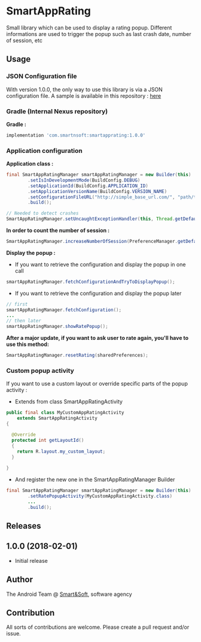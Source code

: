 # SmartAppRating

Small library which can be used to display a rating popup. Different informations are used to trigger the popup such as last crash date, number of session, etc

## Usage

### JSON Configuration file

With version 1.0.0, the only way to use this library is via a JSON configuration file.
A sample is available in this repository : [here](rateConfiguration.json)

### Gradle (Internal Nexus repository)

**Gradle :**

```groovy
implementation 'com.smartnsoft:smartapprating:1.0.0'
```

### Application configuration

**Application class :**

```java
final SmartAppRatingManager smartAppRatingManager = new Builder(this)
        .setIsInDevelopmentMode(BuildConfig.DEBUG)
        .setApplicationId(BuildConfig.APPLICATION_ID)
        .setApplicationVersionName(BuildConfig.VERSION_NAME)
        .setConfigurationFileURL("http://simple_base_url.com/", "path/to/configuration/file")
        .build();

// Needed to detect crashes
SmartAppRatingManager.setUncaughtExceptionHandler(this, Thread.getDefaultUncaughtExceptionHandler());
```
**In order to count the number of session :**

```java
SmartAppRatingManager.increaseNumberOfSession(PreferenceManager.getDefaultSharedPreferences(this));
```

**Display the popup :**

* If you want to retrieve the configuration and display the popup in one call

```java
smartAppRatingManager.fetchConfigurationAndTryToDisplayPopup();
```

* If you want to retrieve the configuration and display the popup later

```java
// first
smartAppRatingManager.fetchConfiguration();
...
// then later
smartAppRatingManager.showRatePopup();
```

**After a major update, if you want to ask user to rate again, you'll have to use this method:**

```java
SmartAppRatingManager.resetRating(sharedPreferences);
```

### Custom popup activity

If you want to use a custom layout or override specific parts of the popup activity :

* Extends from class SmartAppRatingActivity

```java
public final class MyCustomAppRatingActivity
    extends SmartAppRatingActivity
{

  @Override
  protected int getLayoutId()
  {
    return R.layout.my_custom_layout;
  }
  
}
```

* And register the new one in the SmartAppRatingManager Builder

```java
final SmartAppRatingManager smartAppRatingManager = new Builder(this)
        .setRatePopupActivity(MyCustomAppRatingActivity.class)
        ...
        .build();
```

## Releases

## 1.0.0 (2018-02-01)
* Initial release

## Author

The Android Team @ [Smart&Soft](http://www.smartnsoft.com/), software agency

## Contribution
All sorts of contributions are welcome. Please create a pull request and/or issue.
